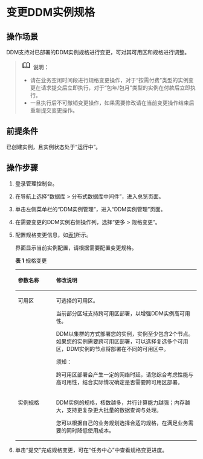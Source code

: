 # 变更DDM实例规格<a name="ddm_03_0001"></a>

## 操作场景<a name="section139065085018"></a>

DDM支持对已部署的DDM实例规格进行变更，可对其可用区和规格进行调整。

>![](public_sys-resources/icon-note.gif) **说明：**   
>-   请在业务空闲时间段进行规格变更操作，对于“按需付费”类型的实例变更在请求提交后立即执行，对于“包年/包月”类型的实例在付款后立即执行。  
>-   一旦执行后不可撤销变更操作，如果需要修改请在当前变更操作结束后重新提交变更操作。  

## 前提条件<a name="section480975545018"></a>

已创建实例，且实例状态处于“运行中”。

## 操作步骤<a name="section146041511508"></a>

1.  登录管理控制台。
2.  在导航上选择“数据库 \> 分布式数据库中间件”，进入总览页面。
3.  单击左侧菜单栏的“DDM实例管理”，进入“DDM实例管理”页面。
4.  在需要变更的DDM实例右侧操作列，选择“更多 \> 规格变更”。
5.  配置规格变更信息，如[表1](#table9312946102117)所示。

    界面显示当前实例配置，请根据需要配置变更规格。

    **表 1**  规格变更

    <a name="table9312946102117"></a>
    <table><thead align="left"><tr id="row1331218466212"><th class="cellrowborder" valign="top" width="21%" id="mcps1.2.3.1.1"><p id="p031219469216"><a name="p031219469216"></a><a name="p031219469216"></a>参数名称</p>
    </th>
    <th class="cellrowborder" valign="top" width="79%" id="mcps1.2.3.1.2"><p id="p931219468213"><a name="p931219468213"></a><a name="p931219468213"></a>修改说明</p>
    </th>
    </tr>
    </thead>
    <tbody><tr id="row18312646132115"><td class="cellrowborder" valign="top" width="21%" headers="mcps1.2.3.1.1 "><p id="p113121462219"><a name="p113121462219"></a><a name="p113121462219"></a>可用区</p>
    </td>
    <td class="cellrowborder" valign="top" width="79%" headers="mcps1.2.3.1.2 "><p id="p4923409718728"><a name="p4923409718728"></a><a name="p4923409718728"></a>可选择的可用区。</p>
    <p id="p10631718447"><a name="p10631718447"></a><a name="p10631718447"></a>当前部分区域支持跨可用区部署，以增强DDM实例高可用性。</p>
    <p id="p686715919012"><a name="p686715919012"></a><a name="p686715919012"></a>DDM以集群的方式部署您的实例，实例至少包含2个节点。如果您的实例需要跨可用区部署，可以选择复选多个可用区，DDM实例的节点将部署在不同的可用区中。</p>
    <div class="notice" id="note1844948131219"><a name="note1844948131219"></a><a name="note1844948131219"></a><span class="noticetitle"> 须知： </span><div class="noticebody"><p id="p1544916831212"><a name="p1544916831212"></a><a name="p1544916831212"></a>跨可用区部署会产生一定的网络时延，请您综合考虑性能与高可用性，结合实际情况确定是否需要跨可用区部署。</p>
    </div></div>
    </td>
    </tr>
    <tr id="row19312124692111"><td class="cellrowborder" valign="top" width="21%" headers="mcps1.2.3.1.1 "><p id="p8312646102117"><a name="p8312646102117"></a><a name="p8312646102117"></a>实例规格</p>
    </td>
    <td class="cellrowborder" valign="top" width="79%" headers="mcps1.2.3.1.2 "><p id="p8060118"><a name="p8060118"></a><a name="p8060118"></a>DDM实例的规格，核数越多，并行计算能力越强；内存越大，支持更复杂更大批量的数据查询与处理。</p>
    <p id="p12680171010578"><a name="p12680171010578"></a><a name="p12680171010578"></a>您可以根据自己的业务规划选择合适的规格，在满足业务需要的同时降低使用成本。</p>
    </td>
    </tr>
    </tbody>
    </table>

6.  单击“提交”完成规格变更，可在“任务中心”中查看规格变更进度。

